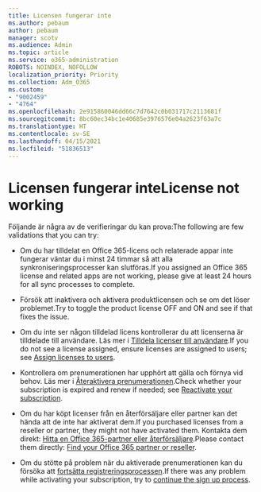 ```yaml
---
title: Licensen fungerar inte
ms.author: pebaum
author: pebaum
manager: scotv
ms.audience: Admin
ms.topic: article
ms.service: o365-administration
ROBOTS: NOINDEX, NOFOLLOW
localization_priority: Priority
ms.collection: Adm_O365
ms.custom:
- "9002459"
- "4764"
ms.openlocfilehash: 2e915860046dd66c7d7642c0b031717c2113681f
ms.sourcegitcommit: 8bc60ec34bc1e40685e3976576e04a2623f63a7c
ms.translationtype: HT
ms.contentlocale: sv-SE
ms.lasthandoff: 04/15/2021
ms.locfileid: "51836513"
---
```

# <a name="license-not-working"></a><span data-ttu-id="7c23d-102">Licensen fungerar inte</span><span class="sxs-lookup"><span data-stu-id="7c23d-102">License not working</span></span>

<span data-ttu-id="7c23d-103">Följande är några av de verifieringar du kan prova:</span><span class="sxs-lookup"><span data-stu-id="7c23d-103">The following are few validations that you can try:</span></span>

- <span data-ttu-id="7c23d-104">Om du har tilldelat en Office 365-licens och relaterade appar inte fungerar väntar du i minst 24 timmar så att alla synkroniseringsprocesser kan slutföras.</span><span class="sxs-lookup"><span data-stu-id="7c23d-104">If you assigned an Office 365 license and related apps are not working, please give at least 24 hours for all sync processes to complete.</span></span> 

- <span data-ttu-id="7c23d-105">Försök att inaktivera och aktivera produktlicensen och se om det löser problemet.</span><span class="sxs-lookup"><span data-stu-id="7c23d-105">Try to toggle the product license OFF and ON and see if that fixes the issue.</span></span> 

- <span data-ttu-id="7c23d-106">Om du inte ser någon tilldelad licens kontrollerar du att licenserna är tilldelade till användare. Läs mer i [Tilldela licenser till användare](https://docs.microsoft.com/microsoft-365/admin/manage/assign-licenses-to-users?view=o365-worldwide).</span><span class="sxs-lookup"><span data-stu-id="7c23d-106">If you do not see a license assigned, ensure licenses are assigned to users; see [Assign licenses to users](https://docs.microsoft.com/microsoft-365/admin/manage/assign-licenses-to-users?view=o365-worldwide).</span></span>

- <span data-ttu-id="7c23d-107">Kontrollera om prenumerationen har upphört att gälla och förnya vid behov. Läs mer i [Återaktivera prenumerationen](https://docs.microsoft.com/alchemyinsights/reactivate-your-subscription).</span><span class="sxs-lookup"><span data-stu-id="7c23d-107">Check whether your subscription is expired and renew if needed; see [Reactivate your subscription](https://docs.microsoft.com/alchemyinsights/reactivate-your-subscription).</span></span> 

- <span data-ttu-id="7c23d-108">Om du har köpt licenser från en återförsäljare eller partner kan det hända att de inte har aktiverat dem.</span><span class="sxs-lookup"><span data-stu-id="7c23d-108">If you purchased licenses from a reseller or partner, they might not have activated them.</span></span> <span data-ttu-id="7c23d-109">Kontakta dem direkt: [Hitta en Office 365-partner eller återförsäljare](https://docs.microsoft.com//microsoft-365/admin/manage/find-your-partner-or-reseller).</span><span class="sxs-lookup"><span data-stu-id="7c23d-109">Please contact them directly: [Find your Office 365 partner or reseller](https://docs.microsoft.com//microsoft-365/admin/manage/find-your-partner-or-reseller).</span></span>

- <span data-ttu-id="7c23d-110">Om du stötte på problem när du aktiverade prenumerationen kan du försöka att [fortsätta registreringsprocessen](https://go.microsoft.com/fwlink/?linkid=2126800).</span><span class="sxs-lookup"><span data-stu-id="7c23d-110">If there was any problem while activating your subscription, try to [continue the sign up process](https://go.microsoft.com/fwlink/?linkid=2126800).</span></span>
